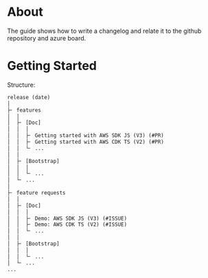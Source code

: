 # About

The guide shows how to write a changelog and relate it to the github repository and azure board.

# Getting Started

Structure:

```txt
release (date)
│
├╴ features
│  │
│  ├╴ [Doc]
│  │  │
│  │  ├╴ Getting started with AWS SDK JS (V3) (#PR)
│  │  ├╴ Getting started with AWS CDK TS (V2) (#PR)
│  │  └╴ ...
│  │
│  ├╴ [Bootstrap]
│  │  │
│  │  └╴ ...
│  └╴ ...
│
├╴ feature requests
│  │
│  ├╴ [Doc]
│  │  │
│  │  ├╴ Demo: AWS SDK JS (V3) (#ISSUE)
│  │  ├╴ Demo: AWS CDK TS (V2) (#ISSUE)
│  │  └╴ ...
│  │
│  ├╴ [Bootstrap]
│  │  │
│  │  └╴ ...
│  └╴ ...
...
```
